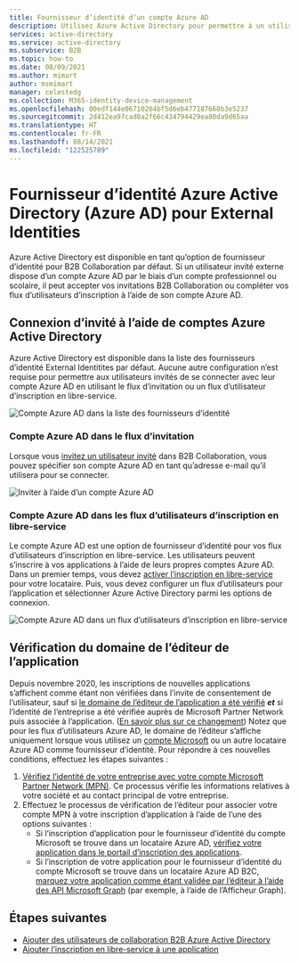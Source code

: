 ```yaml
---
title: Fournisseur d’identité d’un compte Azure AD
description: Utilisez Azure Active Directory pour permettre à un utilisateur externe (invité) de se connecter à vos applications Azure AD à l’aide de son compte professionnel Azure AD.
services: active-directory
ms.service: active-directory
ms.subservice: B2B
ms.topic: how-to
ms.date: 08/09/2021
ms.author: mimart
author: msmimart
manager: celestedg
ms.collection: M365-identity-device-management
ms.openlocfilehash: 00edf144e06710204bf5d6eb477187668b3e5237
ms.sourcegitcommit: 2d412ea97cad0a2f66c434794429ea80da9d65aa
ms.translationtype: HT
ms.contentlocale: fr-FR
ms.lasthandoff: 08/14/2021
ms.locfileid: "122525789"
---
```

# <a name="azure-active-directory-azure-ad-identity-provider-for-external-identities"></a>Fournisseur d’identité Azure Active Directory (Azure AD) pour External Identities

Azure Active Directory est disponible en tant qu’option de fournisseur d’identité pour B2B Collaboration par défaut. Si un utilisateur invité externe dispose d’un compte Azure AD par le biais d’un compte professionnel ou scolaire, il peut accepter vos invitations B2B Collaboration ou compléter vos flux d’utilisateurs d’inscription à l’aide de son compte Azure AD.

## <a name="guest-sign-in-using-azure-active-directory-accounts"></a>Connexion d’invité à l’aide de comptes Azure Active Directory

Azure Active Directory est disponible dans la liste des fournisseurs d’identité External Identitites par défaut. Aucune autre configuration n’est requise pour permettre aux utilisateurs invités de se connecter avec leur compte Azure AD en utilisant le flux d’invitation ou un flux d’utilisateur d’inscription en libre-service.

![Compte Azure AD dans la liste des fournisseurs d’identité](media/azure-ad-account/azure-ad-account-identity-provider.png)

### <a name="azure-ad-account-in-the-invitation-flow"></a>Compte Azure AD dans le flux d’invitation

Lorsque vous [invitez un utilisateur invité](add-users-administrator.md) dans B2B Collaboration, vous pouvez spécifier son compte Azure AD en tant qu’adresse e-mail qu’il utilisera pour se connecter.

![Inviter à l’aide d’un compte Azure AD](media/azure-ad-account/azure-ad-account-invite.png)

### <a name="azure-ad-account-in-self-service-sign-up-user-flows"></a>Compte Azure AD dans les flux d’utilisateurs d’inscription en libre-service

Le compte Azure AD est une option de fournisseur d’identité pour vos flux d’utilisateurs d’inscription en libre-service. Les utilisateurs peuvent s’inscrire à vos applications à l’aide de leurs propres comptes Azure AD. Dans un premier temps, vous devez [activer l’inscription en libre-service](self-service-sign-up-user-flow.md) pour votre locataire. Puis, vous devez configurer un flux d’utilisateurs pour l’application et sélectionner Azure Active Directory parmi les options de connexion.

![Compte Azure AD dans un flux d’utilisateurs d’inscription en libre-service](media/azure-ad-account/azure-ad-account-user-flow.png)

## <a name="verifying-the-applications-publisher-domain"></a>Vérification du domaine de l’éditeur de l’application
Depuis novembre 2020, les inscriptions de nouvelles applications s’affichent comme étant non vérifiées dans l’invite de consentement de l’utilisateur, sauf si [le domaine de l’éditeur de l’application a été vérifié](../develop/howto-configure-publisher-domain.md) ***et*** si l’identité de l’entreprise a été vérifiée auprès de Microsoft Partner Network puis associée à l’application. ([En savoir plus sur ce changement](../develop/publisher-verification-overview.md)) Notez que pour les flux d’utilisateurs Azure AD, le domaine de l’éditeur s’affiche uniquement lorsque vous utilisez un [compte Microsoft](microsoft-account.md) ou un autre locataire Azure AD comme fournisseur d’identité. Pour répondre à ces nouvelles conditions, effectuez les étapes suivantes :

1. [Vérifiez l’identité de votre entreprise avec votre compte Microsoft Partner Network (MPN)](/partner-center/verification-responses). Ce processus vérifie les informations relatives à votre société et au contact principal de votre entreprise.
1. Effectuez le processus de vérification de l’éditeur pour associer votre compte MPN à votre inscription d’application à l’aide de l’une des options suivantes :
   - Si l’inscription d’application pour le fournisseur d’identité du compte Microsoft se trouve dans un locataire Azure AD, [vérifiez votre application dans le portail d’inscription des applications](../develop/mark-app-as-publisher-verified.md).
   - Si l’inscription de votre application pour le fournisseur d’identité du compte Microsoft se trouve dans un locataire Azure AD B2C, [marquez votre application comme étant validée par l’éditeur à l’aide des API Microsoft Graph](../develop/troubleshoot-publisher-verification.md#making-microsoft-graph-api-calls) (par exemple, à l’aide de l’Afficheur Graph).

## <a name="next-steps"></a>Étapes suivantes

- [Ajouter des utilisateurs de collaboration B2B Azure Active Directory](add-users-administrator.md)
- [Ajouter l’inscription en libre-service à une application](self-service-sign-up-user-flow.md)